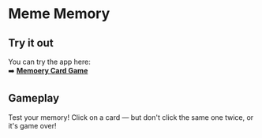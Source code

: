 # Meme Memory

## Try it out
You can try the app here:  
➡️ **[Memoery Card Game]((https://memory-card-game-navy-delta.vercel.app/))**  

## Gameplay
Test your memory! Click on a card — but don't click the same one twice, or it's game over!

